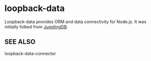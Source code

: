 # loopback-data

Loopback-data provides ORM and data connectivity for Node.js. It was initially folked from [JugglingDB](https://github.com/1602/jugglingdb).

## SEE ALSO

loopback-data-connector
